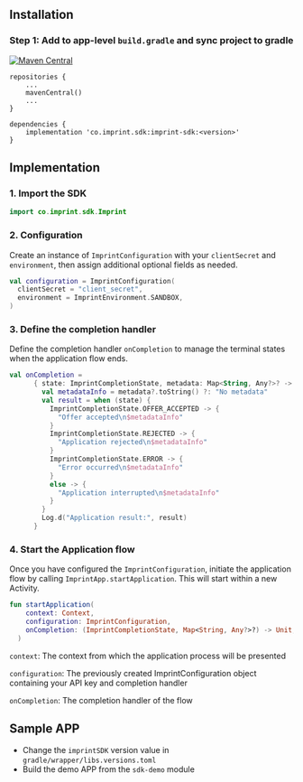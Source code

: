 ## Installation

### Step 1: Add to app-level `build.gradle` and sync project to gradle
[![Maven Central](https://img.shields.io/maven-central/v/co.imprint.sdk/imprint-sdk.svg)](https://maven-badges.herokuapp.com/maven-central/co.imprint.sdk/imprint-sdk)

```
repositories {     
    ...     
    mavenCentral() 
    ...
}

dependencies {     
    implementation 'co.imprint.sdk:imprint-sdk:<version>'
}
```

## Implementation
### 1. Import the SDK
```Kotlin
import co.imprint.sdk.Imprint
```

### 2. Configuration
Create an instance of `ImprintConfiguration` with your `clientSecret` and `environment`, then assign additional optional fields as needed.

```Kotlin
val configuration = ImprintConfiguration(
  clientSecret = "client_secret",
  environment = ImprintEnvironment.SANDBOX,
)
```

### 3. Define the completion handler
Define the completion handler `onCompletion` to manage the terminal states when the application flow ends.

```Kotlin
val onCompletion =
      { state: ImprintCompletionState, metadata: Map<String, Any?>? ->
        val metadataInfo = metadata?.toString() ?: "No metadata"
        val result = when (state) {
          ImprintCompletionState.OFFER_ACCEPTED -> {
            "Offer accepted\n$metadataInfo"
          }
          ImprintCompletionState.REJECTED -> {
            "Application rejected\n$metadataInfo"
          }
          ImprintCompletionState.ERROR -> {
            "Error occurred\n$metadataInfo"
          }
          else -> {
            "Application interrupted\n$metadataInfo"
          }
        }
        Log.d("Application result:", result)
      }
```

### 4. Start the Application flow
Once you have configured the `ImprintConfiguration`, initiate the application flow by calling `ImprintApp.startApplication`. This will start within a new Activity.

```Kotlin
fun startApplication(
    context: Context,
    configuration: ImprintConfiguration,
    onCompletion: (ImprintCompletionState, Map<String, Any?>?) -> Unit,
  )
```


`context`: The context from which the application process will be presented

`configuration`: The previously created ImprintConfiguration object containing your API key and completion handler

`onCompletion`: The completion handler of the flow


## Sample APP

- Change the `imprintSDK` version value in `gradle/wrapper/libs.versions.toml`
- Build the demo APP from the `sdk-demo` module
